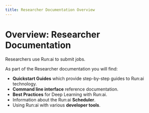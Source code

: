 ```yaml
---
title: Researcher Documentation Overview
---
```

# Overview: Researcher Documentation

Researchers use Run:ai to submit jobs. 

As part of the Researcher documentation you will find:

* __Quickstart Guides__ which provide step-by-step guides to Run:ai technology.
* __Command line interface__ reference documentation.
* __Best Practices__ for Deep Learning with Run:ai.
* Information about the Run:ai __Scheduler__.
* Using Run:ai with various __developer tools__. 

